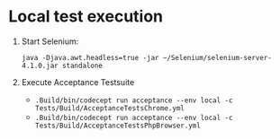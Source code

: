 # Local test execution

1. Start Selenium:

   `java -Djava.awt.headless=true -jar ~/Selenium/selenium-server-4.1.0.jar standalone`

2. Execute Acceptance Testsuite

   * `.Build/bin/codecept run acceptance --env local -c Tests/Build/AcceptanceTestsChrome.yml`
   * `.Build/bin/codecept run acceptance --env local -c Tests/Build/AcceptanceTestsPhpBrowser.yml`
